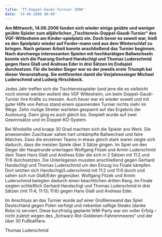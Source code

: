 ```yaml
---
title: 'TT-Doppel-Gaudi-Turnier 2006'
date: '14-06-2006 00:00'
---
```


**Am Mittwoch, 14.06.2006 fanden sich wieder einige geübte und weniger geübte Spieler zum alljährlichen „Tischtennis-Doppel-Gaudi-Turnier“ des VGF-Wittesheim am Kinder-spielplatz ein. Doch bevor es soweit war, hieß es den Spielplatz wieder auf Forder-mann und aus dem Winterschlaf zu bringen. Nach getaner Arbeit konnte anschließend  das Turnier beginnen. Nach durchwegs interessanten Spielen mit hochkarätigen Ballwechseln konnte sich die Paarung Gerhard Handschigl und Thomas Luderschmid gegen Hans Glaß und Andreas Eder in drei Sätzen im Endspiel durchsetzen. Für die beiden Sieger war es der jeweils erste Triumph bei dieser Veranstaltung. Sie entthronten damit die Vorjahressieger Michael Luderschmid und Ludwig Hirschbeck.**

Jedes Jahr treffen sich die Tischtennisspieler (und jene die es vielleicht noch einmal werden wollen)  des VGF Wittesheim, um beim Doppel-Gaudi-Turnier ihre Kräfte zu messen. Auch heuer war es wieder soweit und mit guter Hilfe von Petrus stand einem spannenden Turnier nichts mehr im Wege. Zehn mutige Streiter warteten gespannt auf das Ergebnis der Auslosung. Dann ging es auch gleich los. Gespielt wurde auf zwei Gewinnsätze und im Doppel-KO-System.

Bei Windstille und knapp 30 Grad machten sich die Spieler ans Werk. Die anwesenden Zuschauer sahen hart umkämpfte Ballwechsel und faire Matches. Dass die einzelnen Teams in etwas gleich stark waren zeigte sich dadurch, dass die meisten Spiele über 3 Sätze gingen. Im Spiel um den Sieger der Hauptrunde unterlagen Wolfgang Fitzek und Armin Luderschmid dem Team Hans Glaß und Andreas Eder die sich in 2 Sätzen mit 11:2 und 11:6 durchsetzten. Die Unterlegenen mussten anschließend gegen Gerhard Handschigl und Thomas Luderschmid um den Einzug ins Finale kämpfen. Dort setzten sich Handschigl/Luderschmid  mit 11:2 und 11:6 durch und sahen sich nun Glaß/Eder gegenüber. Wolfgang Fitzek und Armin Luderschmid belegten dadurch einen beachtlichen dritten Rang. Im Finale siegten schließlich Gerhard Handschigl und Thomas Luderschmid in drei Sätzen (mit 11:4; 11:13; 11:6) gegen Hans Glaß und Andreas Eder.

Im Anschluss an das Turnier wurde auf einer Großleinwand das Spiel Deutschland gegen Polen verfolgt und nebenbei saftige Steaks (danke Robs`n) serviert. Diese kurzfristig geplante WM-Party war ein voller Erfolg – nicht zuletzt wegen des „Schwarz-Rot-Goldenen-Fahnenmeeres“ und der über 30 Fußballfans.

Thomas Luderschmid